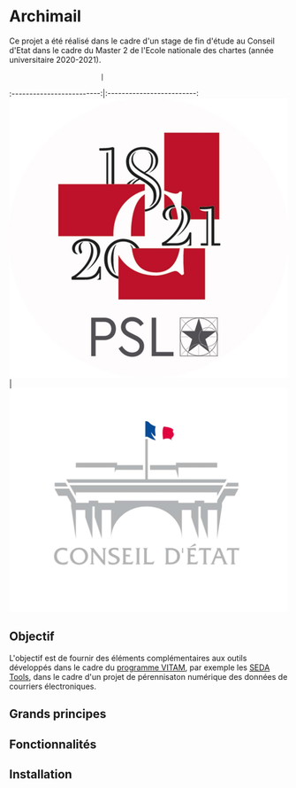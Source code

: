 # Archimail

Ce projet a été réalisé dans le cadre d'un stage de fin d'étude au Conseil d'Etat dans le cadre du Master 2 de l'Ecole nationale des chartes (année universitaire 2020-2021).

                           |  
:-------------------------:|:-------------------------:
![](./images/enc.jpeg)  |  ![](./images/ce.jpeg)
<!-- 

<div align="center">
<img src="./images/enc.jpeg" alt="enc" width="30%" height="30%" align="left"/>
<img src="./images/ce.jpeg" alt="ce" width="30%" height="30%" align="right"/>
</div>
-->
## Objectif

L'objectif est de fournir des éléments complémentaires aux outils développés dans le cadre du [programme VITAM](https://www.programmevitam.fr/), par exemple les [SEDA Tools](https://github.com/ProgrammeVitam/sedatools), dans le cadre d'un projet de pérennisaton numérique des données de courriers électroniques. 

## Grands principes

## Fonctionnalités

## Installation
